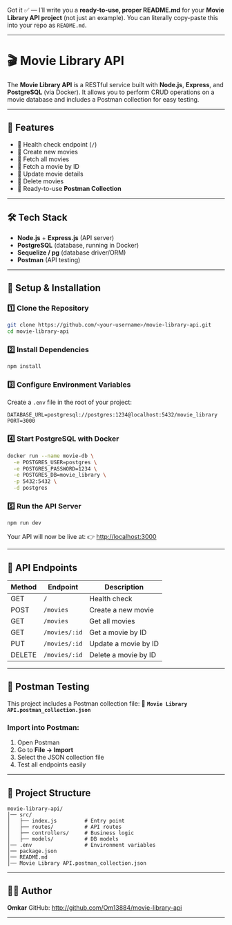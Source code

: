 Got it ✅ — I’ll write you a **ready-to-use, proper README.md** for your **Movie Library API project** (not just an example). You can literally copy-paste this into your repo as `README.md`.

---

# 🎬 Movie Library API

The **Movie Library API** is a RESTful service built with **Node.js**, **Express**, and **PostgreSQL** (via Docker).
It allows you to perform CRUD operations on a movie database and includes a Postman collection for easy testing.

---

## 📌 Features

* 🔹 Health check endpoint (`/`)
* 🔹 Create new movies
* 🔹 Fetch all movies
* 🔹 Fetch a movie by ID
* 🔹 Update movie details
* 🔹 Delete movies
* 🔹 Ready-to-use **Postman Collection**

---

## 🛠️ Tech Stack

* **Node.js** + **Express.js** (API server)
* **PostgreSQL** (database, running in Docker)
* **Sequelize / pg** (database driver/ORM)
* **Postman** (API testing)

---

## 🚀 Setup & Installation

### 1️⃣ Clone the Repository

```bash
git clone https://github.com/<your-username>/movie-library-api.git
cd movie-library-api
```

### 2️⃣ Install Dependencies

```bash
npm install
```

### 3️⃣ Configure Environment Variables

Create a `.env` file in the root of your project:

```env
DATABASE_URL=postgresql://postgres:1234@localhost:5432/movie_library
PORT=3000
```

### 4️⃣ Start PostgreSQL with Docker

```bash
docker run --name movie-db \
  -e POSTGRES_USER=postgres \
  -e POSTGRES_PASSWORD=1234 \
  -e POSTGRES_DB=movie_library \
  -p 5432:5432 \
  -d postgres
```

### 5️⃣ Run the API Server

```bash
npm run dev
```

Your API will now be live at:
👉 [http://localhost:3000](http://localhost:3000)

---

## 📮 API Endpoints

| Method | Endpoint      | Description          |
| ------ | ------------- | -------------------- |
| GET    | `/`           | Health check         |
| POST   | `/movies`     | Create a new movie   |
| GET    | `/movies`     | Get all movies       |
| GET    | `/movies/:id` | Get a movie by ID    |
| PUT    | `/movies/:id` | Update a movie by ID |
| DELETE | `/movies/:id` | Delete a movie by ID |

---

## 🧪 Postman Testing

This project includes a Postman collection file:
📁 **`Movie Library API.postman_collection.json`**

### Import into Postman:

1. Open Postman
2. Go to **File → Import**
3. Select the JSON collection file
4. Test all endpoints easily

---

## 📂 Project Structure

```
movie-library-api/
│── src/
│   ├── index.js         # Entry point
│   ├── routes/          # API routes
│   ├── controllers/     # Business logic
│   ├── models/          # DB models
│── .env                 # Environment variables
│── package.json
│── README.md
│── Movie Library API.postman_collection.json
```

---

## 🧑‍💻 Author

**Omkar**
GitHub: http://github.com/Om13884/movie-library-api

---


